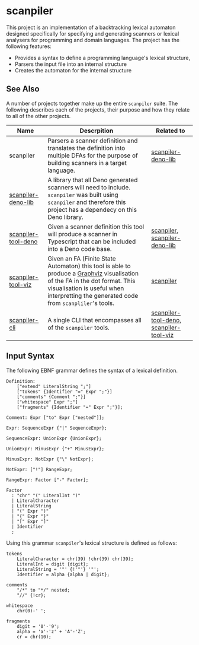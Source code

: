 # scanpiler

This project is an implementation of a backtracking lexical automaton designed specifically for specifying and generating scanners or lexical analysers for programming and domain languages.  The project has the following features:

- Provides a syntax to define a programming language's lexical structure,
- Parsers the input file into an internal structure
- Creates the automaton for the internal structure

## See Also

A number of projects together make up the entire `scanpiler` suite.  The following describes each of the projects, their purpose and how they relate to all of the other projects.

| Name | Descrpition | Related to |
|------|-------------|------------|
| scanpiler | Parsers a scanner definition and translates the definition into multiple DFAs for the purpose of building scanners in a target language. | [scanpiler-deno-lib](https://github.com/littlelanguages/scanpiler-deno-lib) |
| [scanpiler-deno-lib](https://github.com/littlelanguages/scanpiler-deno-lib) | A library that all Deno generated scanners will need to include.  `scanpiler` was built using `scanpiler` and therefore this project has a dependecy on this Deno library. | |
| [scanpiler-tool-deno](https://github.com/littlelanguages/scanpiler-tool-deno) | Given a scanner definition this tool will produce a scanner in Typescript that can be included into a Deno code base. | [scanpiler](https://github.com/littlelanguages/scanpiler), [scanpiler-deno-lib](https://github.com/littlelanguages/scanpiler-deno-lib) |
| [scanpiler-tool-viz](https://github.com/littlelanguages/scanpiler-tool-viz) | Given an FA (Finite State Automaton) this tool is able to produce a [Graphviz](https://graphviz.org) visualisation of the FA in the dot format.  This visualisation is useful when interpretting the generated code from `scanpliler`'s tools. | [scanpiler](https://github.com/littlelanguages/scanpiler) |
| [scanpiler-cli](https://github.com/littlelanguages/scanpiler-cli) | A single CLI that encompasses all of the `scanpiler` tools. | [scanpiler-tool-deno](https://github.com/littlelanguages/scanpiler-tool-deno), [scanpiler-tool-viz](https://github.com/littlelanguages/scanpiler-tool-viz) |


## Input Syntax

The following EBNF grammar defines the syntax of a lexical definition.

```
Definition: 
    ["extend" LiteralString ";"]
    ["tokens" {Identifier "=" Expr ";"}]
    ["comments" {Comment ";"}]
    ["whitespace" Expr ";"]
    ["fragments" {Identifier "=" Expr ";"}];

Comment: Expr ["to" Expr ["nested"]];

Expr: SequenceExpr {"|" SequenceExpr};

SequenceExpr: UnionExpr {UnionExpr};

UnionExpr: MinusExpr {"+" MinusExpr};

MinusExpr: NotExpr {"\" NotExpr};

NotExpr: ["!"] RangeExpr;

RangeExpr: Factor ["-" Factor];

Factor
  : "chr" "(" LiteralInt ")" 
  | LiteralCharacter 
  | LiteralString
  | "(" Expr ")"
  | "{" Expr "}"
  | "[" Expr "]"
  | Identifier
  ;
```

Using this grammar `scanpiler`'s lexical structure is defined as follows:

```
tokens
    LiteralCharacter = chr(39) !chr(39) chr(39);
    LiteralInt = digit {digit};
    LiteralString = '"' {!'"'} '"';
    Identifier = alpha {alpha | digit};

comments
    "/*" to "*/" nested;
    "//" {!cr};

whitespace
    chr(0)-' ';

fragments
    digit = '0'-'9';
    alpha = 'a'-'z' + 'A'-'Z';
    cr = chr(10);
```
